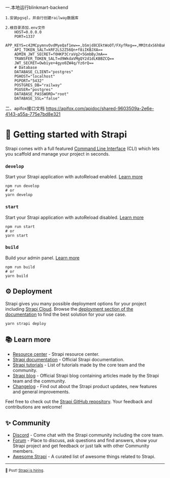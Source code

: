 一.本地运行blinkmart-backend

    1.安装pgsql，并自行创建railway数据库

    2.根目录添加.env文件
        HOST=0.0.0.0
        PORT=1337
        APP_KEYS=c42MCpymnvOvdMyeQaf1ew==,bSmjd8CEktWoOT/FXyfReg==,MM3tdxS6hBaHj12KkT4FgA==,jDLZs5eQJzTBC1/xJi8fPQ==
        API_TOKEN_SALT=kRF2LS2Z56Qn+f8iIKBJXA==
        ADMIN_JWT_SECRET=f0HKP3CraVg2+5GmbByJmA==
        TRANSFER_TOKEN_SALT=d9WkdaVMgQY2d1dLKBBZCQ==
        JWT_SECRET=Owbiye+4gyo0ZW4q/Yz6rQ==
        # Database
        DATABASE_CLIENT="postgres"
        PGHOST="localhost"
        PGPORT="5432"
        POSTGRES_DB="railway"
        PGUSER="postgres"
        DATABASE_PASSWORD="root"
        DATABASE_SSL="false"

二、apifox接口文档
https://apifox.com/apidoc/shared-9603509a-2e6e-4143-a55a-775e7bd8e321


# 🚀 Getting started with Strapi

Strapi comes with a full featured [Command Line Interface](https://docs.strapi.io/dev-docs/cli) (CLI) which lets you scaffold and manage your project in seconds.

### `develop`

Start your Strapi application with autoReload enabled. [Learn more](https://docs.strapi.io/dev-docs/cli#strapi-develop)

```
npm run develop
# or
yarn develop
```

### `start`

Start your Strapi application with autoReload disabled. [Learn more](https://docs.strapi.io/dev-docs/cli#strapi-start)

```
npm run start
# or
yarn start
```

### `build`

Build your admin panel. [Learn more](https://docs.strapi.io/dev-docs/cli#strapi-build)

```
npm run build
# or
yarn build
```

## ⚙️ Deployment

Strapi gives you many possible deployment options for your project including [Strapi Cloud](https://cloud.strapi.io). Browse the [deployment section of the documentation](https://docs.strapi.io/dev-docs/deployment) to find the best solution for your use case.

```
yarn strapi deploy
```

## 📚 Learn more

- [Resource center](https://strapi.io/resource-center) - Strapi resource center.
- [Strapi documentation](https://docs.strapi.io) - Official Strapi documentation.
- [Strapi tutorials](https://strapi.io/tutorials) - List of tutorials made by the core team and the community.
- [Strapi blog](https://strapi.io/blog) - Official Strapi blog containing articles made by the Strapi team and the community.
- [Changelog](https://strapi.io/changelog) - Find out about the Strapi product updates, new features and general improvements.

Feel free to check out the [Strapi GitHub repository](https://github.com/strapi/strapi). Your feedback and contributions are welcome!

## ✨ Community

- [Discord](https://discord.strapi.io) - Come chat with the Strapi community including the core team.
- [Forum](https://forum.strapi.io/) - Place to discuss, ask questions and find answers, show your Strapi project and get feedback or just talk with other Community members.
- [Awesome Strapi](https://github.com/strapi/awesome-strapi) - A curated list of awesome things related to Strapi.

---

<sub>🤫 Psst! [Strapi is hiring](https://strapi.io/careers).</sub>
